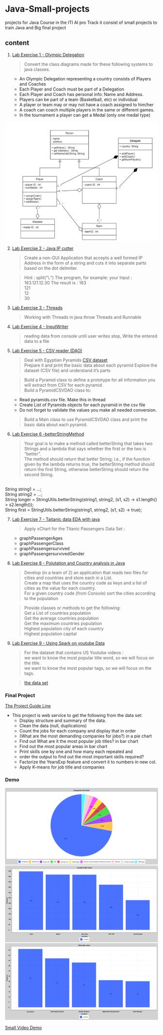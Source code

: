 # Java-Small-projects
projects for Java Course in the ITI AI pro Track it consist of small projects to train Java and Big final project
## content 
1. [Lab Exercise 1 - Olympic Delegation](Olympic%20Delegation)
   > Convert the class diagrams made for these following systems to java classes.
    *  An Olympic Delegation representing a country consists of Players and Coaches
    *  Each Player and Coach must be part of a Delegation
    *  Each Player and Coach has personal info: Name and Address.
    *  Players can be part of a team (Basketball, etc) or individual
    *  A player or team may or may not have a coach assigned to him/her
    *  A coach can coach multiple players in the same or different games.
    *  In the tournament a player can get a Medal (only one medal type)


![](Olympic%20Delegation/UML.png)

2. [Lab Exercise 2 - Java IP cutter](Java_IPCutter)
    > Create a non-GUI Application that accepts a well formed IP Address in the form 
of a string and cuts it into separate parts based on the dot delimiter.
    
    >Hint : split(“\\.”)
    The program, for example:
    your Input : 
    163.121.12.30
    The result is :
    163<br>
    121<br>
    12<br>
    30<br>

3. [Lab Exercise 3 - Threads](Try_Thread)
    > Working with Threads in java throw Threads and Runnable

4. [Lab Exercise 4 - InputWriter](InputWriter)
    > reading data from console until user writes stop, Write the entered data to a file

5. [Lab Exercise 5 - CSV reader (DAO) ](PyramidsAnalysis)
    > Deal with Egyptian Pyramids [CSV dataset](https://www.kaggle.com/lsind18/egyptianpyramids) <br>
    > Prepare it and print the basic data about each pyramid
    > Explore the dataset (CSV file) and understand it’s parts

    > Build a Pyramid class to define a prototype for all information you will extract from
CSV for each pyramid. <br> Build a PyramidCSVDAO class to:
      * Read pyramids.csv file. Make this in thread
      * Create List of Pyramids objects for each pyramid in the csv file
      * Do not forget to validate the values you make all needed conversion.

    > Build a Main class to use PyramidCSVDAO class and print the basic data about each
pyramid.

6. [Lab Exercise 6 -betterStringMethod](betterStringMethod)
    > Your goal is to make a method called betterString that takes two Strings and a lambda 
that says whether the first or the two is “better”. 
<br>The method should return that better String; i.e., if the function given by the lambda 
returns true, the betterString method should return the first String, otherwise 
betterString should return the second String.
<br>
String string1 = ...; 
<br>
String string2 = ...; 
<br>
String longer = StringUtils.betterString(string1, string2, (s1, s2) -> s1.length() > s2.length()); <br>
String first = StringUtils.betterString(string1, string2, (s1, s2) -> true);<br>

7. [Lab Exercise 7 - Taitanic data EDA with java ](Taitanic_data_EDA_with_java)
    > Apply xChart for the Titanic Passengers Data Set :
   * graphPassengerAges
   * graphPassengerClass
   * graphPassengersurvived
   * graphPassengersurvivedGender

8. [Lab Exercise 8 - Polutation and Country analysis in Java](Polutation%20and%20Country%20analysis%20in%20Java)
    > Develop (in a team of 2) an application that reads two files for cities and countries 
and store each in a List. <br>
Create a map that uses the country code as keys and a list of cities as the value for 
each country. <br>
For a given country code (from Console) sort the cities according to the population

    > Provide classes or methods to get the following:
<br> Get a List of countries population
<br> Get the average countries population
<br> Get the maximum countries population
<br> Highest population city of each country
<br> Highest population capital

9. [Lab Exercise 9 - Using Spark on youtube Data](SaprkOnyoutubedata)
    >  For the dataset that contains US Youtube videos :
<br> we want to know the most popular title word, so we will focus on the title.
<br> we want to know the most popular tags, so we will focus on the tags.

    > [the data set]( https://www.kaggle.com/datasnaek/youtube-new)


### Final Project 

[The Project Guide Line](SpringWithSparkProject/1.Java_Final_Exercise_description.pdf)

* This project is web service to get the following from the data set:
    * Display structure and summary of the data. 
    * Clean the data (null, duplications) 
    * Count the jobs for each company and display that in order 
  * (What are the most demanding companies for jobs?)  in a pie chart
  * Find out What are it the most popular job titles?  in bar chart
  * Find out the most popular areas in bar chart 
  * Print skills one by one and how many each repeated and 
  * order the output to find out the most important skills required? 
  * Factorize the YearsExp feature and convert it to numbers in new col. 
   * Apply K-means for job title and companies

### Demo
![](/SpringWithSparkProject/src/main/resources/company_pie_chart.png)
![](/SpringWithSparkProject/src/main/resources/Areas_Bar_chart.png)
![](/SpringWithSparkProject/src/main/resources/title_bar_chart.png)

[Small Video Demo](https://github.com/Ibn-mohey/Java-Small-projects/blob/main/SpringWithSparkProject/Project%20Demo.mkv)
